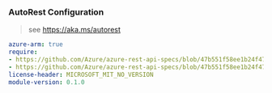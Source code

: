 ### AutoRest Configuration

> see https://aka.ms/autorest

``` yaml
azure-arm: true
require:
- https://github.com/Azure/azure-rest-api-specs/blob/47b551f58ee1b24f4783c2e927b1673b39d87348/specification/blockchain/resource-manager/readme.md
- https://github.com/Azure/azure-rest-api-specs/blob/47b551f58ee1b24f4783c2e927b1673b39d87348/specification/blockchain/resource-manager/readme.go.md
license-header: MICROSOFT_MIT_NO_VERSION
module-version: 0.1.0
```